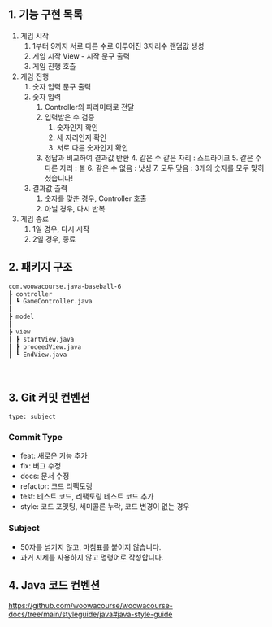 ## 1. 기능 구현 목록
1. 게임 시작
   1. 1부터 9까지 서로 다른 수로 이루어진 3자리수 랜덤값 생성 
   2. 게임 시작 View - 시작 문구 출력
   3. 게임 진행 호출
2. 게임 진행 
   1. 숫자 입력 문구 출력 
   2. 숫자 입력 
      1. Controller의 파라미터로 전달 
      2. 입력받은 수 검증 
         1. 숫자인지 확인
         2. 세 자리인지 확인
         3. 서로 다른 숫자인지 확인
      3. 정답과 비교하여 결과값 반환
         4. 같은 수 같은 자리 : 스트라이크
         5. 같은 수 다른 자리 : 볼
         6. 같은 수 없음 : 낫싱
         7. 모두 맞음 : 3개의 숫자를 모두 맞히셨습니다!
   3. 결과값 출력 
      1. 숫자를 맞춘 경우, Controller 호출 
      2. 아닐 경우, 다시 반복
3. 게임 종료 
   1. 1일 경우, 다시 시작 
   2. 2일 경우, 종료
         </br>

## 2. 패키지 구조
```bash
com.woowacourse.java-baseball-6
┣ controller
┃ ┗ GameController.java
┃
┣ model
┃   
┣ view 
┃ ┣ startView.java
┃ ┣ proceedView.java
┃ ┗ EndView.java
```
</br>

## 3. Git 커밋 컨벤션
```
type: subject
```
### Commit Type
* feat: 새로운 기능 추가
* fix: 버그 수정
* docs: 문서 수정
* refactor: 코드 리팩토링
* test: 테스트 코드, 리팩토링 테스트 코드 추가
* style: 코드 포맷팅, 세미콜론 누락, 코드 변경이 없는 경우

### Subject
* 50자를 넘기지 않고, 마침표를 붙이지 않습니다.
* 과거 시제를 사용하지 않고 명령어로 작성합니다.
  </br>

## 4. Java 코드 컨벤션
https://github.com/woowacourse/woowacourse-docs/tree/main/styleguide/java#java-style-guide